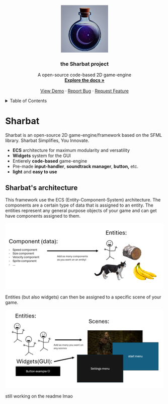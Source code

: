 

<div align="center">

  <a>

  <img src="ressourcces\readme\logo.PNG" alt="Logo" width="150" height="150">

  </a>

  

  <h3 align="center">the Sharbat project</h3>


  <p align="center">
      A open-source code-based 2D game-engine
    <br />
    <a href="https://github.com/othneildrew/Best-README-Template"><strong>Explore the docs »</strong></a>
    <br />
    <br />
    <a href="https://github.com/KiwiBunnyLuv/Sharbat">View Demo</a>
    &middot;
    <a href="https://github.com/KiwiBunnyLuv/Sharbat">Report Bug</a>
    &middot;
    <a href="https://github.com/KiwiBunnyLuv/Sharbat">Request Feature</a>
  </p>

</div>

<details>

  <summary>Table of Contents</summary>

  <ol>

  <li>

  <a href="#about-the-project">About The Project</a>

<ul>

  <li><a href="#built-with">Built With</a></li>

</ul>

</li>

<li>

<a href="#getting-started">Getting Started</a>

<ul>

<li><a href="#prerequisites">Prerequisites</a></li>

  <li><a href="#installation">Installation</a></li>

   </ul>

 </li>

  <li><a href="#usage">Usage</a></li>

   <li><a href="#roadmap">Roadmap</a></li>

  <li><a href="#contributing">Contributing</a></li>

   <li><a href="#license">License</a></li>
    <li><a href="#contact">Contact</a></li>
    <li><a href="#acknowledgments">Acknowledgments</a></li>

  </ol>

</details>

# Sharbat

Sharbat is an open-source 2D game-engine/framework based on the SFML library. Sharbat Simplifies, You Innovate.

- **ECS** architecture for maximum modularity and versatility
- **Widgets** system for the GUI
- Entierely **code-based** game-engine
- Pre-made **input-handler**, **soundtrack manager**, **button,** etc.
- **light** and **easy to use**


## Sharbat's architecture

This framework use the ECS (Entity-Component-System) architecture. The components are a certain type of data that is assigned to an entity. The entities represent any general purpose objects of your game and can get have components assigned to them.

  <img src="ressourcces\readme\architecture_entity_breakdown_schema.png" alt="scene">

Entities (but also widgets) can then be assigned to a specific scene of your game.


  <img src="ressourcces\readme\architecture_scene_breakdown_schema.png" alt="entity">

still working on the readme lmao
